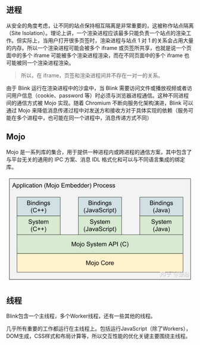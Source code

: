 ## 进程

从安全的角度考虑，让不同的站点保持相互隔离是非常重要的，这被称作站点隔离（Site Isolation）。理论上讲，一个渲染进程应该最多只能负责一个站点的渲染工作。但实际上，当用户打开很多页签时，渲染进程与站点 1 对 1 的关系会占用大量的内存。所以一个渲染进程可能会被多个 iframe 或页签所共享，也就是说一个页面中的多个 iframe 可能被多个渲染进程渲染，而在不同页面中的多个 iframe 也可能被同一个渲染进程渲染。

> 所以，在 iframe，页签和渲染进程间并不存在一对一的关系。

由于 Blink 运行在渲染进程中的沙盒中，当 Blink 需要访问文件或播放视频或者访问用户信息（cookie、password 等）时必须与浏览器进程通信。这种不同进程间的通信方式被 Mojo 实现。随着 Chromium 不断向服务化架构演进，Blink 可以通过 Mojo 来降低消息传递过程中对发送方和接收方对于具体实现的依赖（服务可能在多个进程中，也可能在同一个进程中，消息传递方式不同）

## Mojo

Mojo 是一系列库的集合，用于提供一种进程内或跨进程的通信方案，其中包含了与平台无关的通用的 IPC 方案、消息 IDL 格式化和可以与不同语言集成的绑定库。

![](b1.jpg)

## 线程
Blink包含一个主线程，多个Worker线程，还有一些其他的线程。

几乎所有重要的工作都运行在主线程上。包括运行JavaScript（除了Workers），DOM生成，CSS样式和布局计算等，所以交互性能的优化关键主要围绕主线程。
